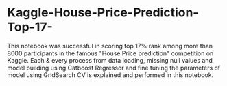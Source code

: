 # Kaggle-House-Price-Prediction-Top-17-
This notebook was successful in scoring top 17% rank among more than 8000 participants in the famous "House Price prediction" competition on Kaggle. Each &amp; every process from data loading, missing null values and model building using Catboost Regressor and fine tuning the parameters of model using GridSearch CV is explained and performed in this notebook.
